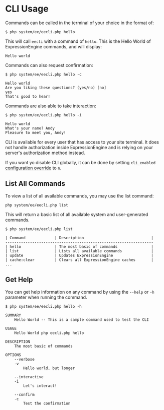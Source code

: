 # CLI Usage

Commands can be called in the terminal of your choice in the format of:

`$ php system/ee/eecli.php hello`

This will call `eecli` with a command of `hello`. This is the Hello World of ExpressionEngine commands, and will display:

`Hello world`

Commands can also request confirmation:

```
$ php system/ee/eecli.php hello -c

Hello world
Are you liking these questions? (yes/no) [no]
yes
That's good to hear!
```

Commands are also able to take interaction:

```
$ php system/ee/eecli.php hello -i

Hello world
What's your name? Andy
Pleasure to meet you, Andy!
```

CLI is available for every user that has access to your site terminal. It does not handle authorization inside ExpressionEngine and is relying on your server's authorization method instead. 

If you want yo disable CLI globally, it can be done by setting `cli_enabled` [configuration override](general/system-configuration-overrides.md#cli_enabled) to `n`.

## List All Commands

To view a list of all available commands, you may use the list command:

`php system/ee/eecli.php list`

This will return a basic list of all available system and user-generated commands.

```
$ php system/ee/eecli.php list

| Command             | Description                              |
------------------------------------------------------------------
| hello               | The most basic of commands               |
| list                | Lists all available commands             |
| update              | Updates ExpressionEngine                 |
| cache:clear         | Clears all ExpressionEngine caches       |
...
```

## Get Help

You can get help information on any command by using the `--help` or `-h` parameter when running the command.

```
$ php system/ee/eecli.php hello -h

SUMMARY
    Hello World -- This is a sample command used to test the CLI

USAGE
    Hello World php eecli.php hello

DESCRIPTION
    The most basic of commands

OPTIONS
    --verbose
    -v
        Hello world, but longer

    --interactive
    -i
        Let's interact!

    --confirm
    -c
        Test the confirmation
```
